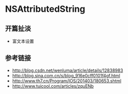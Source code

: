 # NSAttributedString
## 开篇扯淡
- 富文本设置

## 参考链接
- <http://blog.csdn.net/wenluma/article/details/12838983>
- <http://blog.sina.com.cn/s/blog_916e0cff0101f4gf.html>
- <http://www.th7.cn/Program/IOS/201403/180653.shtml>
- <http://www.tuicool.com/articles/zquENb>
